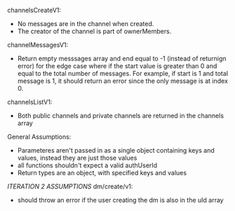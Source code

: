 channelsCreateV1:
- No messages are in the channel when created.
- The creator of the channel is part of ownerMembers.

channelMessagesV1:
- Return empty messsages array and end equal to -1 (instead of returnign error) for the edge case where if the start value is greater than 0 and equal to the total number of messages.
  For example, if start is 1 and total message is 1, it should return an error since the only message is at index 0.


channelsListV1:
- Both public channels and private channels are returned in the channels array


General Assumptions:
- Parameteres aren't passed in as a single object containing keys and values, instead they are just those values
- all functions shouldn't expect a valid authUserId
- Return types are an object, with specified keys and values

*ITERATION 2 ASSUMPTIONS*
dm/create/v1:
- should throw an error if the user creating the dm is also in the uId array